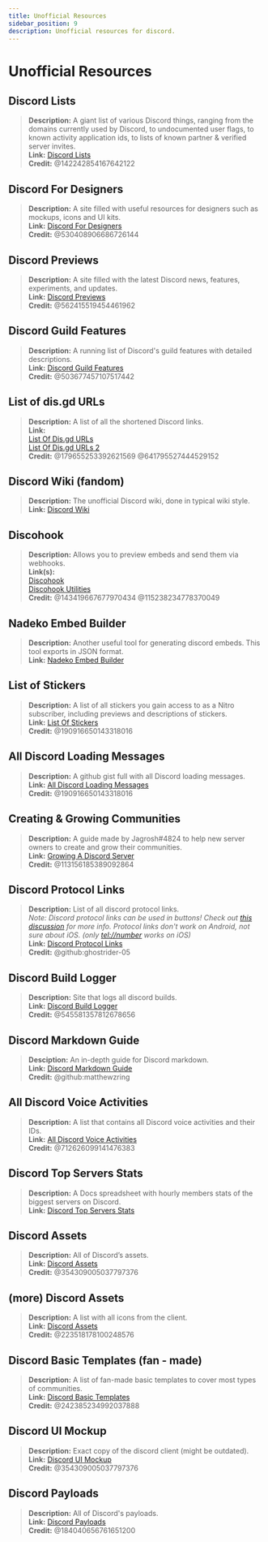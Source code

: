 ```yaml
---
title: Unofficial Resources
sidebar_position: 9
description: Unofficial resources for discord.
---
```


# Unofficial Resources

## **Discord Lists**
> __Description:__ A giant list of various Discord things, ranging from the domains currently used by Discord, to undocumented user flags, to known activity application ids, to lists of known partner & verified server invites.   <br/>
__Link:__ [Discord Lists](https://github.com/Delitefully/DiscordLists)   <br/>
__Credit:__ @142242854167642122

## **Discord For Designers**
> __Description:__  A site filled with useful resources for designers such as mockups, icons and UI kits.  <br/>
__Link:__ [Discord For Designers](https://dfd.muatex.uk/)  <br/>
__Credit:__ @530408906686726144

## **Discord Previews**
> __Description:__ A site filled with the latest Discord news, features, experiments, and updates.  <br/>
__Link:__ [Discord Previews](https://discordpreviews.com/)  <br/>
__Credit:__ @562415519454461962

## **Discord Guild Features**
> __Description:__ A running list of Discord's guild features with detailed descriptions.   <br/>
__Link:__ [Discord Guild Features](https://gist.github.com/Techy/ecc60b12e94f8fc8185f09b82aa91dd2)  <br/>
__Credit:__ @503677457107517442

## **List of dis.gd URLs**
> __Description:__ A list of all the shortened Discord links.   <br/>
__Link:__  <br/>
[List Of Dis.gd URLs](https://herogamers.dev/dis.gd/)   <br/>
[List Of Dis.gd URLs 2](https://thecutefoxxy.com/discord-shortlinks)  <br/>
__Credit:__ @179655253392621569 @641795527444529152

## **Discord Wiki** (fandom)
> __Description:__ The unofficial Discord wiki, done in typical wiki style.   <br/>
__Link:__ [Discord Wiki](https://discord.fandom.com/wiki/Discord) 

## **Discohook** 
> __Description:__ Allows you to preview embeds and send them via webhooks.   <br/>
__Link(s):__ <br/> 
[Discohook](https://discohook.org/)   <br/>
[Discohook Utilities](https://dutils.shay.cat/)  <br/>
__Credit:__ @143419667677970434 @115238234778370049

## **Nadeko Embed Builder**
> __Description:__ Another useful tool for generating discord embeds. This tool exports in JSON format.   <br/>
__Link:__ [Nadeko Embed Builder](https://embedbuilder.nadekobot.me/ )

## **List of Stickers**
> __Description:__ A list of all stickers you gain access to as a Nitro subscriber, including previews and descriptions of stickers.   <br/>
__Link:__ [List Of Stickers](https://stickers.advaith.io/)   <br/>
__Credit:__ @190916650143318016

## **All Discord Loading Messages**
> __Description:__ A github gist full with all Discord loading messages.  <br/>
__Link:__ [All Discord Loading Messages](https://gist.github.com/advaith1/540543d6a2b7fd66abdb0eb02c002f88)  <br/>
__Credit:__ @190916650143318016

## **Creating & Growing Communities**
> __Description:__ A guide made by Jagrosh#4824 to help new server owners to create and grow their communities.   <br/>
__Link:__ [Growing A Discord Server](https://gist.github.com/jagrosh/342324d7084c9ebdac2fa3d0cd759d10)   <br/>
__Credit:__ @113156185389092864

## **Discord Protocol Links**
> __Description:__ List of all discord protocol links.   <br/>
*Note: Discord protocol links can be used in buttons! Check out [this discussion](https://github.com/discord/discord-api-docs/discussions/3347#discussioncomment-1405699) for more info. Protocol links don't work on Android, not sure about iOS. (only <tel://number> works on iOS)*   <br/>
__Link:__ [Discord Protocol Links](https://gist.github.com/ghostrider-05/8f1a0bfc27c7c4509b4ea4e8ce718af0)   <br/>
__Credit:__ @github:ghostrider-05

## **Discord Build Logger**
> __Description:__ Site that logs all discord builds.   <br/>
__Link:__ [Discord Build Logger](https://discord.sale/)  
__Credit:__ @545581357812678656

## **Discord Markdown Guide**
> __Desciption:__ An in-depth guide for Discord markdown.  <br/>
__Link:__ [Discord Markdown Guide](https://gist.github.com/matthewzring/9f7bbfd102003963f9be7dbcf7d40e51)  <br/>
__Credit:__ @github:matthewzring

## **All Discord Voice Activities**
> __Description:__ A list that contains all Discord voice activities and their IDs.   <br/>
__Link:__ [All Discord Voice Activities](https://gist.github.com/GeneralSadaf/42d91a2b6a93a7db7a39208f2d8b53ad)   <br/>
__Credit:__ @712626099141476383
 
## **Discord Top Servers Stats**
> __Description:__ A Docs spreadsheet with hourly members stats of the biggest servers on Discord.   <br/>
__Link:__ [Discord Top Servers Stats](https://docs.google.com/spreadsheets/d/1gRQ44Goa8x_M714pSmPXLHW3BAK5LzWzRn1MVXPeVn4/edit#gid=0)

## **Discord Assets**
> __Description:__ All of Discord’s assets.   <br/>
__Link:__ [Discord Assets](https://www.figma.com/community/file/992144378612759941/Discord-Resources)   <br/>
__Credit:__ @354309005037797376

## **(more) Discord Assets**
> __Description:__ A list with all icons from the client.   <br/>
__Link:__ [Discord Assets](https://gitlab.com/derpystuff/discord-asset-datamining )   <br/>
__Credit:__ @223518178100248576

## **Discord Basic Templates** (fan - made)
> __Description:__ A list of fan-made basic templates to cover most types of communities.  <br/>
__Link:__ [Discord Basic Templates](https://gist.github.com/srnyx/12922980e75cf14508990bb36a6989a9)  <br/>
__Credit:__ @242385234992037888

## **Discord UI Mockup**
> __Description:__ Exact copy of the discord client (might be outdated).   <br/>
__Link:__ [Discord UI Mockup](https://www.figma.com/community/file/994323951589690341/Discord-Desktop-UI)   <br/>
__Credit:__ @354309005037797376

## **Discord Payloads**
> __Description:__ All of Discord's payloads.   <br/>
__Link:__ [Discord Payloads](https://github.com/discord-payloads/discord-payloads)   <br/>
__Credit:__ @184040656761651200
